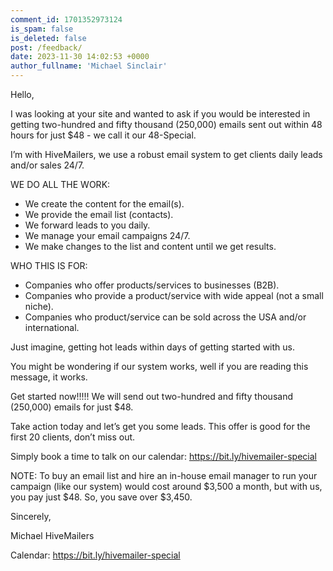 ```yaml
---
comment_id: 1701352973124
is_spam: false
is_deleted: false
post: /feedback/
date: 2023-11-30 14:02:53 +0000
author_fullname: 'Michael Sinclair'
---
```


Hello,
  
I was looking at your site and wanted to ask if you would be interested in getting two-hundred and fifty thousand (250,000) emails sent out within 48 hours for just $48 - we call it our 48-Special.
 
I’m with HiveMailers, we use a robust email system to get clients daily leads and/or sales 24/7.
 
WE DO ALL THE WORK:

- We create the content for the email(s).
- We provide the email list (contacts).
- We forward leads to you daily.
- We manage your email campaigns 24/7.
- We make changes to the list and content until we get results.

WHO THIS IS FOR:

- Companies who offer products/services to businesses (B2B).
- Companies who provide a product/service with wide appeal (not a small niche).
- Companies who product/service can be sold across the USA and/or international.

Just imagine, getting hot leads within days of getting started with us. 

You might be wondering if our system works, well if you are reading this message, it works. 

Get started now!!!!! We will send out two-hundred and fifty thousand (250,000) emails for just $48.

Take action today and let’s get you some leads. This offer is good for the first 20 clients, don’t miss out.

Simply book a time to talk on our calendar: https://bit.ly/hivemailer-special 

NOTE: To buy an email list and hire an in-house email manager to run your campaign (like our system) would cost around $3,500 a month, but with us, you pay just $48. So, you save over $3,450.

Sincerely,

Michael
HiveMailers

Calendar: https://bit.ly/hivemailer-special 

